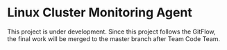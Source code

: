 # Linux Cluster Monitoring Agent
This project is under development. Since this project follows the GitFlow, the final work will be merged to the master branch after Team Code Team. 
